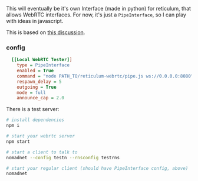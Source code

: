 This will eventually be it's own Interface (made in python) for reticulum, that allows WebRTC interfaces. For now, it's just a `PipeInterface`, so I can play with ideas in javascript.

This is based on [this discussion](https://github.com/markqvist/Reticulum/discussions/877).

### config

```ini
  [[Local WebRTC Tester]]
    type = PipeInterface
    enabled = True
    command = "node PATH_TO/reticulum-webrtc/pipe.js ws://0.0.0.0:8080"
    respawn_delay = 5
    outgoing = True
    mode = full
    announce_cap = 2.0
```

There is a test server:

```sh
# install dependencies
npm i

# start your webrtc server
npm start

# start a client to talk to
nomadnet --config testn --rnsconfig testrns

# start your regular client (should have PipeInterface config, above)
nomadnet
```
